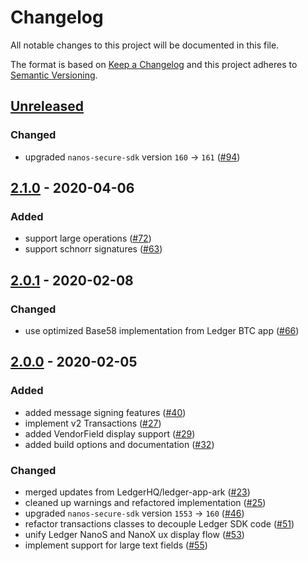 # Changelog

All notable changes to this project will be documented in this file.

The format is based on [Keep a Changelog](http://keepachangelog.com/en/1.0.0/)
and this project adheres to [Semantic Versioning](http://semver.org/spec/v2.0.0.html).

## [Unreleased]

### Changed

-   upgraded `nanos-secure-sdk` version `160` -> `161` ([#94])

## [2.1.0] - 2020-04-06

### Added
-   support large operations ([#72])
-   support schnorr signatures ([#63])

## [2.0.1] - 2020-02-08

### Changed
-   use optimized Base58 implementation from Ledger BTC app ([#66])

## [2.0.0] - 2020-02-05

### Added
-   added message signing features ([#40])
-   implement v2 Transactions ([#27])
-   added VendorField display support ([#29])
-   added build options and documentation ([#32])

### Changed
-   merged updates from LedgerHQ/ledger-app-ark ([#23])
-   cleaned up warnings and refactored implementation ([#25])
-   upgraded `nanos-secure-sdk` version `1553` -> `160` ([#46])
-   refactor transactions classes to decouple Ledger SDK code ([#51])
-   unify Ledger NanoS and NanoX ux display flow ([#53])
-   implement support for large text fields ([#55])

[#23]: https://github.com/ArkEcosystem/ledger/pull/23
[#25]: https://github.com/ArkEcosystem/ledger/pull/25
[#27]: https://github.com/ArkEcosystem/ledger/pull/27
[#29]: https://github.com/ArkEcosystem/ledger/pull/29
[#32]: https://github.com/ArkEcosystem/ledger/pull/32
[#40]: https://github.com/ArkEcosystem/ledger/pull/40
[#46]: https://github.com/ArkEcosystem/ledger/pull/46
[#51]: https://github.com/ArkEcosystem/ledger/pull/51
[#53]: https://github.com/ArkEcosystem/ledger/pull/53
[#55]: https://github.com/ArkEcosystem/ledger/pull/53
[2.0.0]: https://github.com/ArkEcosystem/ledger/compare/master...2.0.0
[#66]: https://github.com/ArkEcosystem/ledger/pull/66
[2.0.1]: https://github.com/ArkEcosystem/ledger/compare/2.0.0...2.0.1
[#63]: https://github.com/ArkEcosystem/ledger/pull/63
[#72]: https://github.com/ArkEcosystem/ledger/pull/72
[2.1.0]: https://github.com/ArkEcosystem/ledger/compare/2.0.1...2.1.0
[#94]: https://github.com/ArkEcosystem/ledger/pull/94
[unreleased]: https://github.com/ArkEcosystem/ledger/compare/master...develop
